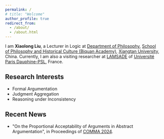 ```yaml
---
permalink: /
# title: "Welcome"
author_profile: true
redirect_from: 
  - /about/
  - /about.html
---
```


I am **Xiaolong Liu**, a Lecturer in Logic at [Department of Philosophy](https://bqsy.xtu.edu.cn/info/1003/2346.htm), [School of Philosophy and Historical Culture (Biquan Academy)](https://bqsy.xtu.edu.cn/index.htm), [Xiangtan University](https://en.xtu.edu.cn), China. Currently, I am also a visiting researcher at [LAMSADE](https://www.lamsade.dauphine.fr/fr/personnes/detail-cv/profile/xiaolong-liu.html) of [Université Paris Dauphine-PSL](https://dauphine.psl.eu/en/), France.


## Research Interests
<!-- ====== -->

- Formal Argumentation
- Judgment Aggregation
- Reasoning under Inconsistency

## Recent News
<!-- ====== -->

- "On the Proportional Acceptability of Arguments in Abstract Argumentation", in Proceedings of [COMMA 2024](http://comma2024.krportal.org/program.html).
